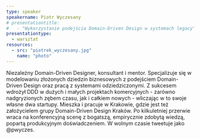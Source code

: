 ```yaml
---
type: speaker
speakername: Piotr Wyczesany
# presentationtitle: 
#   - "Wykorzystanie podejścia Domain-Driven Design w systemach legacy"
presentationtype: 
  - warsztat
resources:
  - src: "piotrek_wyczesany.jpg"
    name: "photo"
---
```

Niezależny Domain-Driven Designer, konsultant i mentor. Specjalizuje się w modelowaniu złożonych dziedzin biznesowych z podejściem Domain-Driven Design oraz pracą z systemami odziedziczonymi.
Z sukcesem wdrożył DDD w dużych i małych projektach komercyjnych - zarówno nadgryzionych zębem czasu, jak i całkiem nowych - wliczając w to swoje własne dwa startupy.
Mieszka i pracuje w Krakowie, gdzie jest też założycielem grupy Domain-Driven Design Kraków.
Po kilkuletniej przerwie wraca na konferencyjną scenę z bogatszą, empirycznie zdobytą wiedzą, popartą produkcyjnym doświadczeniem.
W wolnym czasie tweetuje jako @pwyczes.
